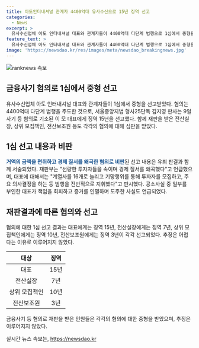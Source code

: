 ```yaml
---
title: 아도인터내셔널 관계자 4400억대 유사수신으로 15년 징역 선고
categories:
  - News
excerpt: >
  유사수신업체 아도 인터내셔널 대표와 관계자들이 4400억대 다단계 범행으로 1심에서 중형을 선고받았다. 대표는 징역 15년, 전산실장은 7년, 상위 모집책인은 10년, 전산보조원은 3년을 선고받았으며, 추징은 하지 않았다. 재판부는 선량한 투자자들을 속이며 경제질서를 왜곡했다며 비난했고, 대표에 대해 주요 의사결정을 하며 범행을 지휘했다고 판단했다. 이들은 유사수신으로 4000억 원을 획득한 혐의를 받고 있다.
feature_text: >
  유사수신업체 아도 인터내셔널 대표와 관계자들이 4400억대 다단계 범행으로 1심에서 중형을 선고받았다. 대표는 징역 15년, 전산실장은 7년, 상위 모집책인은 10년, 전산보조원은 3년을 선고받았으며, 추징은 하지 않았다. 재판부는 선량한 투자자들을 속이며 경제질서를 왜곡했다며 비난했고, 대표에 대해 주요 의사결정을 하며 범행을 지휘했다고 판단했다. 이들은 유사수신으로 4000억 원을 획득한 혐의를 받고 있다.
image: 'https://newsdao.kr/res/images/meta/newsdao_breakingnews.jpg'
---
```


<p><img src="https://newsdao.kr/res/images/meta/newsdao_breakingnews.jpg" alt="ranknews 속보" /></p>

<h2 data-ke-size="size26">금융사기 혐의로 1심에서 중형 선고</h2>

<p data-ke-size="size16">유사수신업체 아도 인터내셔널 대표와 관계자들이 1심에서 중형을 선고받았다. 혐의는 4400억대 다단계 범행을 주도한 것으로, 서울중앙지법 형사25단독 김지영 판사는 9일 사기 등 혐의로 기소된 이 모 대표에게 징역 15년을 선고했다. 함께 재판을 받은 전산실장, 상위 모집책인, 전산보조원 등도 각각의 혐의에 대해 심판을 받았다.</p>

<h2 data-ke-size="size26">1심 선고 내용과 비판</h2>

<p data-ke-size="size16"><b><span style="color: #1a5490;">거액의 금액을 편취하고 경제 질서를 왜곡한 혐의로 비판</span></b>된 선고 내용은 유죄 판결과 함께 서술되었다. 재판부는 "선량한 투자자들을 속이며 경제 질서를 왜곡했다"고 언급했으며, 대표에 대해서는 "계열사를 16개로 늘리고 기망행위를 통해 투자자를 모집하고, 주요 의사결정을 하는 등 범행을 전반적으로 지휘했다"고 판시했다. 공소사실 중 일부를 부인한 대표가 책임을 회피하고 증거를 인멸하며 도주한 사실도 언급되었다.</p>

<h2 data-ke-size="size26">재판결과에 따른 혐의와 선고</h2>

<p data-ke-size="size16">혐의에 대한 1심 선고 결과는 대표에게는 징역 15년, 전산실장에게는 징역 7년, 상위 모집책인에게는 징역 10년, 전산보조원에게는 징역 3년이 각각 선고되었다. 추징은 어렵다는 이유로 이루어지지 않았다.</p>

<table>
<thead>
<tr>
<th style="text-align: center;">대상</th>
<th style="text-align: center;">징역</th>
</tr>
</thead>
<tbody>
<tr>
<td style="text-align: center;">대표</td>
<td style="text-align: center;">15년</td>
</tr>
<tr>
<td style="text-align: center;">전산실장</td>
<td style="text-align: center;">7년</td>
</tr>
<tr>
<td style="text-align: center;">상위 모집책인</td>
<td style="text-align: center;">10년</td>
</tr>
<tr>
<td style="text-align: center;">전산보조원</td>
<td style="text-align: center;">3년</td>
</tr>
</tbody>
</table>

<p data-ke-size="size16">금융사기 등 혐의로 재판을 받은 인원들은 각각의 혐의에 대한 중형을 받았으며, 추징은 이루어지지 않았다.</p>
실시간 뉴스 속보는, <a href="https://newsdao.kr" rel="dofollow">https://newsdao.kr</a>


